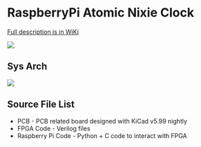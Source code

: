 # RaspberryPi Atomic Nixie Clock

[Full description is in WiKi](https://github.com/will127534/RaspberryPiAtomicNixieClock/wiki)

![](https://i.imgur.com/K8xKzDb.jpg)

## Sys Arch
![](https://i.imgur.com/zrFgwyR.jpg)

## Source File List
* PCB - PCB related board designed with KiCad v5.99 nightly
* FPGA Code - Verilog files
* Raspberry Pi Code - Python + C code to interact with FPGA
